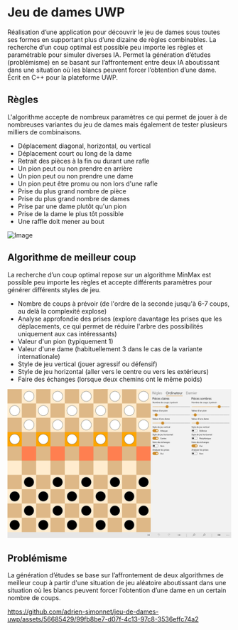 # Jeu de dames UWP
Réalisation d’une application pour découvrir le jeu de dames sous toutes ses formes en supportant plus d’une dizaine de règles combinables. La recherche d’un coup optimal est possible peu importe les règles et paramétrable pour simuler diverses IA. Permet la génération d’études (problémisme) en se basant sur l’affrontement entre deux IA aboutissant dans une situation où les blancs peuvent forcer l’obtention d’une dame. Écrit en C++ pour la plateforme UWP.
## Règles
L'algorithme accepte de nombreux paramètres ce qui permet de jouer à de nombreuses variantes du jeu de dames mais également de tester plusieurs milliers de combinaisons.
- Déplacement diagonal, horizontal, ou vertical
- Déplacement court ou long de la dame
- Retrait des pièces à la fin ou durant une rafle
- Un pion peut ou non prendre en arrière
- Un pion peut ou non prendre une dame
- Un pion peut être promu ou non lors d'une rafle
- Prise du plus grand nombre de pièce
- Prise du plus grand nombre de dames
- Prise par une dame plutôt qu'un pion
- Prise de la dame le plus tôt possible
- Une raffle doit mener au bout

![Image](./images/règles.jpg)
## Algorithme de meilleur coup
La recherche d’un coup optimal repose sur un algorithme MinMax est possible peu importe les règles et accepte différents paramètres pour générer différents styles de jeu.
- Nombre de coups à prévoir (de l'ordre de la seconde jusqu'à 6-7 coups, au delà la complexité explose)
- Analyse approfondie des prises (explore davantage les prises que les déplacements, ce qui permet de réduire l'arbre des possibilités uniquement aux cas intéressants)
- Valeur d'un pion (typiquement 1)
- Valeur d'une dame (habituellement 3 dans le cas de la variante internationale)
- Style de jeu vertical (jouer agressif ou défensif)
- Style de jeu horizontal (aller vers le centre ou vers les extérieurs)
- Faire des échanges (lorsque deux chemins ont le même poids)

![Image](./images/ordinateur.jpg)
## Problémisme
La génération d’études se base sur l’affrontement de deux algorithmes de meilleur coup à partir d'une situation de jeu aléatoire aboutissant dans une situation où les blancs peuvent forcer l’obtention d’une dame en un certain nombre de coups.

https://github.com/adrien-simonnet/jeu-de-dames-uwp/assets/56685429/99fb8be7-d07f-4c13-97c8-3536effc74a2
